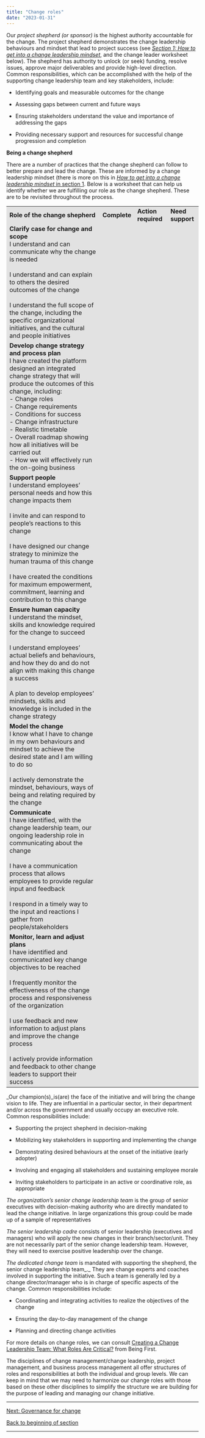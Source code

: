 ```yaml
---
title: "Change roles"
date: "2023-01-31"
---
```


Our _project shepherd (or sponsor)_ is the highest authority accountable for the change. The project shepherd demonstrates the change leadership behaviours and mindset that lead to project success (see _[Section 1: How to get into a change leadership mindset](/framework-for-leading-change/change-management-and-change-leadership/)_, and the change leader worksheet below). The shepherd has authority to unlock (or seek) funding, resolve issues, approve major deliverables and provide high-level direction. Common responsibilities, which can be accomplished with the help of the supporting change leadership team and key stakeholders, include:

- Identifying goals and measurable outcomes for the change

- Assessing gaps between current and future ways

- Ensuring stakeholders understand the value and importance of addressing the gaps

- Providing necessary support and resources for successful change progression and completion

**Being a change shepherd**

There are a number of practices that the change shepherd can follow to better prepare and lead the change. These are informed by a change leadership mindset (there is more on this in [_How to get into a change leadership mindset_ in section 1](/framework-for-leading-change/change-management-and-change-leadership/). Below is a worksheet that can help us identify whether we are fulfilling our role as the change shepherd. These are to be revisited throughout the process.  
  

<table class="has-background" style="background-color:#e2e2e2"><tbody><tr><td><strong>Role of the change shepherd</strong></td><td><strong>Complete</strong><strong></strong></td><td><strong>Action required</strong><strong></strong></td><td><strong>Need support</strong><strong></strong></td></tr><tr><td><strong>Clarify case for change and scope</strong><br>I understand and can communicate why the change is needed<br><br>I understand and can explain to others the desired outcomes of the change<br><br>I understand the full scope of the change, including the specific organizational initiatives, and the cultural and people initiatives<br></td><td><strong>&nbsp;</strong></td><td><strong>&nbsp;</strong></td><td><strong>&nbsp;</strong></td></tr><tr><td><strong>Develop change strategy and process plan</strong><br>I have created the platform designed an integrated change strategy that will produce the outcomes of this change, including:<br>- Change roles<br>- Change requirements<br>- Conditions for success<br>- Change infrastructure<br>- Realistic timetable<br>- Overall roadmap showing how all initiatives will be carried out<br>- How we will effectively run the on-going business<br></td><td><strong>&nbsp;</strong></td><td><strong>&nbsp;</strong></td><td><strong>&nbsp;</strong></td></tr><tr><td><strong>Support people</strong><br>I understand employees’ personal needs and how this change impacts them<br><br>I invite and can respond to people’s reactions to this change<br><br>I have designed our change strategy to minimize the human trauma of this change<br><br>I have created the conditions for maximum empowerment, commitment, learning and contribution to this change<br></td><td><strong>&nbsp;</strong></td><td><strong>&nbsp;</strong></td><td><strong>&nbsp;</strong></td></tr><tr><td><strong>Ensure human capacity</strong><br>I understand the mindset, skills and knowledge required for the change to succeed<br><br>I understand employees’ actual beliefs and behaviours, and how they do and do not align with making this change a success<br><br>A plan to develop employees’ mindsets, skills and knowledge is included in the change strategy<br></td><td><strong>&nbsp;</strong></td><td><strong>&nbsp;</strong></td><td><strong>&nbsp;</strong></td></tr><tr><td><strong>Model the change</strong><br>I know what I have to change in my own behaviours and mindset to achieve the desired state and I am willing to do so<br><br>I actively demonstrate the mindset, behaviours, ways of being and relating required by the change<br></td><td><strong>&nbsp;</strong></td><td><strong>&nbsp;</strong></td><td><strong>&nbsp;</strong></td></tr><tr><td><strong>Communicate</strong><br>I have identified, with the change leadership team, our ongoing leadership role in communicating about the change<br><br>I have a communication process that allows employees to provide regular input and feedback<br><br>I respond in a timely way to the input and reactions I gather from people/stakeholders<br></td><td><strong>&nbsp;</strong></td><td><strong>&nbsp;</strong></td><td><strong>&nbsp;</strong></td></tr><tr><td><strong>Monitor, learn and adjust plans</strong><br>I have identified and communicated key change objectives to be reached<br><br>I frequently monitor the effectiveness of the change process and responsiveness of the organization<br><br>I use feedback and new information to adjust plans and improve the change process<br><br>I actively provide information and feedback to other change leaders to support their success</td><td><strong>&nbsp;</strong></td><td><strong>&nbsp;</strong></td><td><strong>&nbsp;</strong></td></tr></tbody></table>

_Our champion(s)_is(are) the face of the initiative and will bring the change vision to life. They are influential in a particular sector, in their department and/or across the government and usually occupy an executive role. Common responsibilities include:

- Supporting the project shepherd in decision-making

- Mobilizing key stakeholders in supporting and implementing the change

- Demonstrating desired behaviours at the onset of the initiative (early adopter)

- Involving and engaging all stakeholders and sustaining employee morale

- Inviting stakeholders to participate in an active or coordinative role, as appropriate

_The organization’s senior change leadership team_ is the group of senior executives with decision-making authority who are directly mandated to lead the change initiative. In large organizations this group could be made up of a sample of representatives

_The senior leadership cadre_ consists of senior leadership (executives and managers) who will apply the new changes in their branch/sector/unit. They are not necessarily part of the senior change leadership team. However, they will need to exercise positive leadership over the change.

_The dedicated change team_ is mandated with supporting the shepherd, the senior change leadership team_._ They are change experts and coaches involved in supporting the initiative. Such a team is generally led by a change director/manager who is in charge of specific aspects of the change. Common responsibilities include:

- Coordinating and integrating activities to realize the objectives of the change

- Ensuring the day-to-day management of the change

- Planning and directing change activities

For more details on change roles, we can consult [Creating a Change Leadership Team: What Roles Are Critical?](https://blog.beingfirst.com/change-leadership-what-roles-are-critical) from Being First.

The disciplines of change management/change leadership, project management, and business process management all offer structures of roles and responsibilities at both the individual and group levels. We can keep in mind that we may need to harmonize our change roles with those based on these other disciplines to simplify the structure we are building for the purpose of leading and managing our change initiative.

* * *

[Next: Governance for change](/framework-for-leading-change/governance-for-change/)

[Back to beginning of section](/framework-for-leading-change/navigating-the-world-of-change/)

* * *
